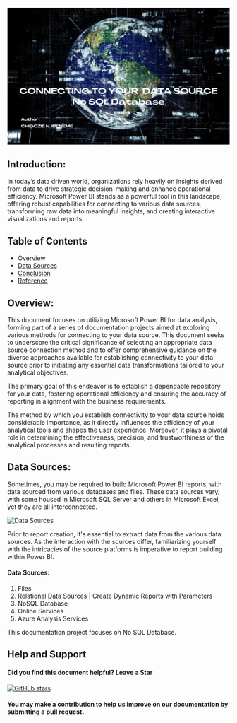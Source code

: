 ![Connect to NoSQL](https://github.com/chigozie-i/Data-Source-No-SQL/blob/main/No%20SQL%20Hero.png)

## Introduction:
In today’s data driven world, organizations rely heavily on insights derived from data to drive strategic decision-making and enhance operational efficiency. Microsoft Power BI stands as a powerful tool in this landscape, offering robust capabilities for connecting to various data sources, transforming raw data into meaningful insights, and creating interactive visualizations and reports.

## Table of Contents

- [Overview](#Overview)
- [Data Sources](#Data-Sources)
- [Conclusion](#Conclusion)
- [Reference](#Reference)
  
## Overview:

This document focuses on utilizing Microsoft Power BI for data analysis, forming part of a series of documentation projects aimed at exploring various methods for connecting to your data source. This document seeks to underscore the critical significance of selecting an appropriate data source connection method and to offer comprehensive guidance on the diverse approaches available for establishing connectivity to your data source prior to initiating any essential data transformations tailored to your analytical objectives.

The primary goal of this endeavor is to establish a dependable repository for your data, fostering operational efficiency and ensuring the accuracy of reporting in alignment with the business requirements.

The method by which you establish connectivity to your data source holds considerable importance, as it directly influences the efficiency of your analytical tools and shapes the user experience. Moreover, it plays a pivotal role in determining the effectiveness, precision, and trustworthiness of the analytical processes and resulting reports.


## Data Sources:
Sometimes, you may be required to build Microsoft Power BI reports, with data sourced from various databases and files. These data sources vary, with some housed in Microsoft SQL Server and others in Microsoft Excel, yet they are all interconnected.

![Data Sources]()

Prior to report creation, it's essential to extract data from the various data sources. As the interaction with the sources differ, familiarizing yourself with the intricacies of the source platforms is imperative to report building within Power BI.

#### Data Sources:

1.	Files
2.	Relational Data Sources | Create Dynamic Reports with Parameters
3.	NoSQL Database 
4.	Online Services
5.	Azure Analysis Services


This documentation project focuses on No SQL Database.

## Help and Support

#### Did you find this document helpful? Leave a Star

[![GitHub stars](https://img.shields.io/github/stars/chigozie-i/Data-Source-No-SQL.svg?style=social)](https://github.com/chigozie-i/Data-Source-No-SQL/stargazers)

#### You may make a contribution to help us improve on our documentation by submitting a pull request.
